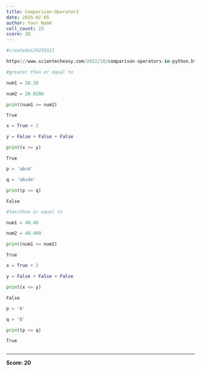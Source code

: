 ```yaml
---
title: Comparison-Operator3
date: 2025-02-05
author: Your Name
cell_count: 23
score: 20
---
```


```python
#createdat20250121
```


```python
https://www.scientecheasy.com/2022/10/comparison-operators-in-python.html/
```


```python
#greater than or equal to
```


```python
num1 = 20.20

```


```python
num2 = 20.0200

```


```python
print(num1 >= num2)


```

    True



```python
x = True + 2


```


```python
y = False + False + False
```


```python
print(x >= y)
```

    True



```python
p = 'abcd'

```


```python
q = 'abcde'

```


```python
print(p >= q)
```

    False



```python
#lessthan or equal to
```


```python
num1 = 40.40
```


```python
num2 = 40.400

```


```python
print(num1 <= num2)
```

    True



```python
x = True + 2
```


```python
y = False + False + False
```


```python
print(x <= y)
```

    False



```python
p = 'A'
```


```python
q = 'B'
```


```python
print(p <= q)
```

    True



```python

```


---
**Score: 20**